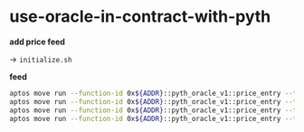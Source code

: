 # use-oracle-in-contract-with-pyth

**add price feed**

-> `initialize.sh`

**feed**

```bash
aptos move run --function-id 0x${ADDR}::pyth_oracle_v1::price_entry --type-args 0x${ADDR}::coins::APT
aptos move run --function-id 0x${ADDR}::pyth_oracle_v1::price_entry --type-args 0x${ADDR}::coins::USDC
aptos move run --function-id 0x${ADDR}::pyth_oracle_v1::price_entry --type-args 0x${ADDR}::coins::USDT
aptos move run --function-id 0x${ADDR}::pyth_oracle_v1::price_entry --type-args 0x${ADDR}::coins::FX_USD_JPY
```